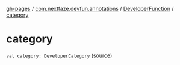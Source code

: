 [gh-pages](../../index.md) / [com.nextfaze.devfun.annotations](../index.md) / [DeveloperFunction](index.md) / [category](.)

# category

`val category: `[`DeveloperCategory`](../-developer-category/index.md) [(source)](https://github.com/NextFaze/dev-fun/tree/master/devfun-annotations/src/main/java/com/nextfaze/devfun/annotations/Annotations.kt#L259)